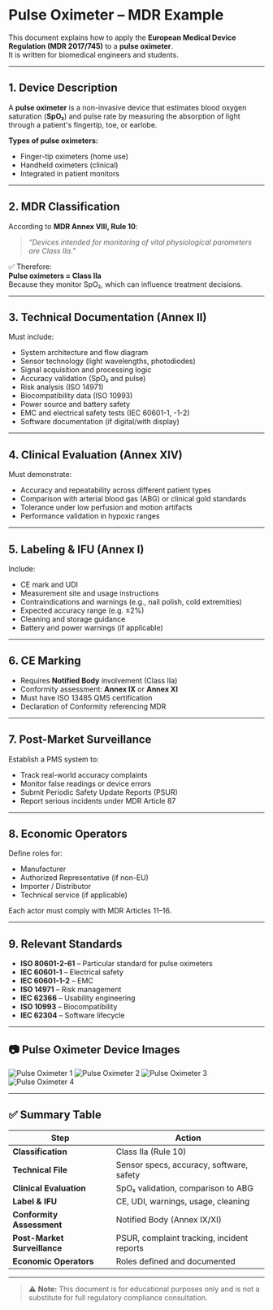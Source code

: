 # Pulse Oximeter – MDR Example

This document explains how to apply the **European Medical Device Regulation (MDR 2017/745)** to a **pulse oximeter**.  
It is written for biomedical engineers and students.

---

## 1. Device Description

A **pulse oximeter** is a non-invasive device that estimates blood oxygen saturation (**SpO₂**) and pulse rate by measuring the absorption of light through a patient's fingertip, toe, or earlobe.

**Types of pulse oximeters:**
- Finger-tip oximeters (home use)
- Handheld oximeters (clinical)
- Integrated in patient monitors

---

## 2. MDR Classification

According to **MDR Annex VIII, Rule 10**:

> *“Devices intended for monitoring of vital physiological parameters are Class IIa.”*

✅ Therefore:  
**Pulse oximeters = Class IIa**  
Because they monitor SpO₂, which can influence treatment decisions.

---

## 3. Technical Documentation (Annex II)

Must include:

- System architecture and flow diagram  
- Sensor technology (light wavelengths, photodiodes)  
- Signal acquisition and processing logic  
- Accuracy validation (SpO₂ and pulse)  
- Risk analysis (ISO 14971)  
- Biocompatibility data (ISO 10993)  
- Power source and battery safety  
- EMC and electrical safety tests (IEC 60601-1, -1-2)  
- Software documentation (if digital/with display)

---

## 4. Clinical Evaluation (Annex XIV)

Must demonstrate:

- Accuracy and repeatability across different patient types  
- Comparison with arterial blood gas (ABG) or clinical gold standards  
- Tolerance under low perfusion and motion artifacts  
- Performance validation in hypoxic ranges

---

## 5. Labeling & IFU (Annex I)

Include:

- CE mark and UDI  
- Measurement site and usage instructions  
- Contraindications and warnings (e.g., nail polish, cold extremities)  
- Expected accuracy range (e.g. ±2%)  
- Cleaning and storage guidance  
- Battery and power warnings (if applicable)

---

## 6. CE Marking

- Requires **Notified Body** involvement (Class IIa)  
- Conformity assessment: **Annex IX** or **Annex XI**  
- Must have ISO 13485 QMS certification  
- Declaration of Conformity referencing MDR

---

## 7. Post-Market Surveillance

Establish a PMS system to:

- Track real-world accuracy complaints  
- Monitor false readings or device errors  
- Submit Periodic Safety Update Reports (PSUR)  
- Report serious incidents under MDR Article 87

---

## 8. Economic Operators

Define roles for:

- Manufacturer  
- Authorized Representative (if non-EU)  
- Importer / Distributor  
- Technical service (if applicable)  

Each actor must comply with MDR Articles 11–16.

---

## 9. Relevant Standards

- **ISO 80601-2-61** – Particular standard for pulse oximeters  
- **IEC 60601-1** – Electrical safety  
- **IEC 60601-1-2** – EMC  
- **ISO 14971** – Risk management  
- **IEC 62366** – Usability engineering  
- **ISO 10993** – Biocompatibility  
- **IEC 62304** – Software lifecycle

---

## 📷 Pulse Oximeter Device Images

![Pulse Oximeter 1](../assets/images/pulse_oximeter_fingertip_display.jpg)
![Pulse Oximeter 2](../assets/images/pulse_oximeter_patient_monitor_view.jpg)
![Pulse Oximeter 3](../assets/images/pulse_oximeter_led_screen_reading.jpg)
![Pulse Oximeter 4](../assets/images/pulse_oximeter_on_hand.jpg)




---

## ✅ Summary Table

| Step                     | Action                                      |
|--------------------------|---------------------------------------------|
| **Classification**        | Class IIa (Rule 10)                         |
| **Technical File**        | Sensor specs, accuracy, software, safety    |
| **Clinical Evaluation**   | SpO₂ validation, comparison to ABG          |
| **Label & IFU**           | CE, UDI, warnings, usage, cleaning          |
| **Conformity Assessment** | Notified Body (Annex IX/XI)                 |
| **Post-Market Surveillance** | PSUR, complaint tracking, incident reports  |
| **Economic Operators**    | Roles defined and documented                |

---

> ⚠ **Note:** This document is for educational purposes only and is not a substitute for full regulatory compliance consultation.

